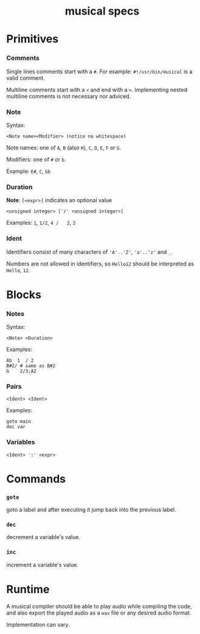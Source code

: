 <h1 align="center">musical specs</h1>

# Primitives
### Comments
Single lines comments start with a `#`. For example:
`#!/usr/bin/musical` is a valid comment.

Multiline comments start with a `<` and end with a `>`. Implementing nested multiline comments is not necessary nor adviced.

### Note
Syntax:
```
<Note name><Modifier> (notice no whitespace)
```

Note names: one of `A`, `B` (also `H`), `C`, `D`, `E`, `F` or `G`.

Modifiers: one of `#` or `b`.

Example:
`E#`, `C`, `Gb`

### Duration
**Note**: `[<expr>]` indicates an optional value
```
<unsigned integer> ['/' <unsigned integer>]
```
Examples: `1`, `1/2`, `4 /   2`, `2`

### Ident
Identifiers consist of many characters of `'A'..'Z'`, `'a'..'z'` and `_`.

Numbers are not allowed in identifiers, so `Hello12` should be interpreted as `Hello`, `12`.
# Blocks
### Notes
Syntax:
```
<Note> <Duration>
```
Examples:
```
Ab  1  / 2
B#2/ # same as B#2
G    2/3;A2
```
### Pairs
```
<Ident> <Ident>
```
Examples:
```
goto main
dec var
```

### Variables
```
<Ident> ':' <expr>
```

# Commands

### `goto`
goto a label and after executing it jump back into the previous label.

### `dec`
decrement a variable's value.

### `inc`
increment a variable's value.

# Runtime
A musical compiler should be able to play audio while compiling the code, and also export the played audio as a `wav` file or any desired audio format.

Implementation can vary.